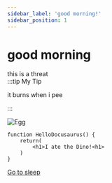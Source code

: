 ```yaml
---
sidebar_label: 'good morning!'
sidebar_position: 1
---
```


# good morning
this is a threat  
:::tip My Tip

it burns when i pee

:::  

![Egg](/img/egg.png)

```jx title="src/components/HelloDocusaurus.js"
function HelloDocusaurus() {
    return(
        <h1>I ate the Dino!<h1>
    )
}
```

[Go to sleep](gn.md)